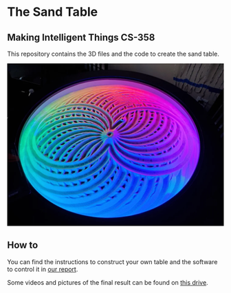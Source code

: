# The Sand Table
## Making Intelligent Things CS-358
This repository contains the 3D files and the code to create the sand table.

![](images/table.webp)
## How to
You can find the instructions to construct your own table and the software to control it in [our report](MIT___Sand_Table_Report.pdf).

Some videos and pictures of the final result can be found on [this drive](https://drive.google.com/drive/folders/1QqJcxTF_YA23VFcSNO4lppnG6rZWcRuY?usp=sharing).


</details>

